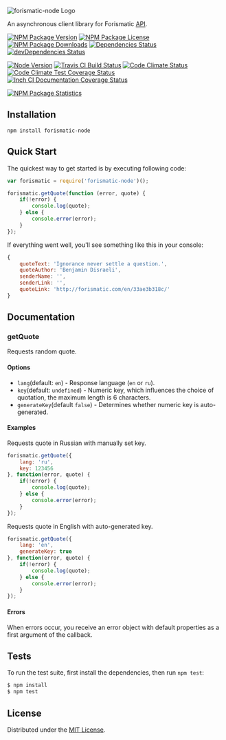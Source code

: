 ![forismatic-node Logo][logo]

An asynchronous client library for Forismatic [API](http://forismatic.com/en/api/).

[![NPM Package Version][npm-package-version-badge]][npm-package-url]
[![NPM Package License][npm-package-license-badge]][npm-package-license-url]
[![NPM Package Downloads][npm-package-downloads-badge]][npm-package-url]
[![Dependencies Status][dependencies-status-badge]][dependencies-status-page-url]
[![devDependencies Status][devDependencies-status-badge]][devDependencies-status-page-url]

[![Node Version][node-version-badge]][node-downloads-page-url]
[![Travis CI Build Status][travis-ci-build-status-badge]][travis-ci-build-status-page-url]
[![Code Climate Status][code-climate-status-badge]][code-climate-status-page-url]
[![Code Climate Test Coverage Status][code-climate-test-coverage-status-badge]][code-climate-test-coverage-status-page-url]
[![Inch CI Documentation Coverage Status][inch-ci-documentation-coverage-status-badge]][inch-ci-documentation-coverage-status-page-url]

[![NPM Package Statistics][npm-package-statistics-badge]][npm-package-url]

## Installation

`npm install forismatic-node`

## Quick Start

The quickest way to get started is by executing following code:

```javascript
var forismatic = require('forismatic-node')();

forismatic.getQuote(function (error, quote) {
    if(!error) {
        console.log(quote);
    } else {
        console.error(error);
    }
});
```

If everything went well, you'll see something like this in your console:

```javascript
{
    quoteText: 'Ignorance never settle a question.',
    quoteAuthor: 'Benjamin Disraeli',
    senderName: '',
    senderLink: '',
    quoteLink: 'http://forismatic.com/en/33ae3b318c/'
}
```

## Documentation

### getQuote

Requests random quote.

#### Options

- `lang`(default: `en`) - Response language (`en` or `ru`).
- `key`(default: `undefined`) - Numeric key, which influences the choice of quotation, the maximum length is 6 characters.
- `generateKey`(default `false`) - Determines whether numeric key is auto-generated.

#### Examples

Requests quote in Russian with manually set key.

```javascript
forismatic.getQuote({
    lang: 'ru',
    key: 123456
}, function(error, quote) {
    if(!error) {
        console.log(quote);
    } else {
        console.error(error);
    }
});
```

Requests quote in English with auto-generated key.

```javascript
forismatic.getQuote({
    lang: 'en',
    generateKey: true
}, function(error, quote) {
    if(!error) {
        console.log(quote);
    } else {
        console.error(error);
    }
});
```

#### Errors

When errors occur, you receive an error object with default properties as a first argument of the callback.

## Tests

To run the test suite, first install the dependencies, then run `npm test`:

```bash
$ npm install
$ npm test
```

## License

Distributed under the [MIT License](LICENSE).

[logo]: https://cldup.com/LCozDFbBNP.png

[npm-package-url]: https://npmjs.org/package/forismatic-node

[npm-package-version-badge]: https://img.shields.io/npm/v/forismatic-node.svg?style=flat-square

[npm-package-license-badge]: https://img.shields.io/npm/l/forismatic-node.svg?style=flat-square
[npm-package-license-url]: http://opensource.org/licenses/MIT

[npm-package-downloads-badge]: https://img.shields.io/npm/dm/forismatic-node.svg?style=flat-square

[dependencies-status-badge]: https://david-dm.org/AnatoliyGatt/forismatic-node.svg?style=flat-square
[dependencies-status-page-url]: https://david-dm.org/AnatoliyGatt/forismatic-node#info=dependencies

[devDependencies-status-badge]: https://david-dm.org/AnatoliyGatt/forismatic-node/dev-status.svg?style=flat-square
[devDependencies-status-page-url]: https://david-dm.org/AnatoliyGatt/forismatic-node#info=devDependencies

[node-version-badge]: https://img.shields.io/node/v/forismatic-node.svg?style=flat-square
[node-downloads-page-url]: https://nodejs.org/en/download/

[travis-ci-build-status-badge]: https://img.shields.io/travis/AnatoliyGatt/forismatic-node.svg?style=flat-square
[travis-ci-build-status-page-url]: https://travis-ci.org/AnatoliyGatt/forismatic-node

[code-climate-status-badge]: https://img.shields.io/codeclimate/github/AnatoliyGatt/forismatic-node.svg?style=flat-square
[code-climate-status-page-url]: https://codeclimate.com/github/AnatoliyGatt/forismatic-node

[code-climate-test-coverage-status-badge]: https://img.shields.io/codeclimate/coverage/github/AnatoliyGatt/forismatic-node.svg?style=flat-square
[code-climate-test-coverage-status-page-url]: https://codeclimate.com/github/AnatoliyGatt/forismatic-node/coverage

[inch-ci-documentation-coverage-status-badge]: https://inch-ci.org/github/AnatoliyGatt/forismatic-node.svg?style=flat-square
[inch-ci-documentation-coverage-status-page-url]: https://inch-ci.org/github/AnatoliyGatt/forismatic-node

[npm-package-statistics-badge]: https://nodei.co/npm/forismatic-node.png?downloads=true&downloadRank=true&stars=true